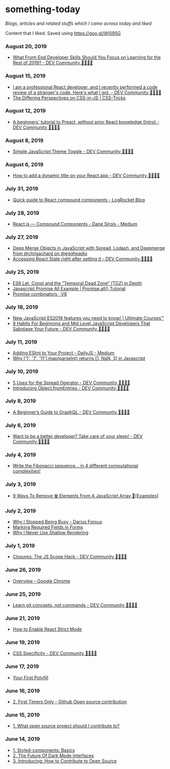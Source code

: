 
# something-today

*Blogs, articles and related stuffs which I came across today and liked*

Content that I liked. Saved using https://goo.gl/Wj595G 


























### August 20, 2019 
- [What Front-End Developer Skills Should You Focus on Learning for the Rest of 2019? - DEV Community 👩‍💻👨‍💻](https://dev.to/frontendmasters/what-front-end-developer-skills-should-you-focus-on-learning-for-the-rest-of-2019-10c5) 
### August 15, 2019 
- [I am a professional React developer, and I recently performed a code review of a stranger's code. Here's what I got. - DEV Community 👩‍💻👨‍💻](https://dev.to/bettercodingacademy/i-am-a-professional-react-developer-and-i-recently-performed-a-code-review-of-a-stranger-s-code-here-s-what-i-got-35j5) 
- [The Differing Perspectives on CSS-in-JS | CSS-Tricks](https://css-tricks.com/the-differing-perspectives-on-css-in-js/) 
### August 12, 2019 
- [A beginners' tutorial to Preact, without prior React knowledge (Intro) - DEV Community 👩‍💻👨‍💻](https://dev.to/solarliner/a-beginners-tutorial-to-preact-without-prior-react-knowledge-intro-go6) 
### August 8, 2019 
- [Simple JavaScript Theme Toggle - DEV Community 👩‍💻👨‍💻](https://dev.to/ryan_furrer/simple-javascript-theme-toggle-46ea) 
### August 6, 2019 
- [How to add a dynamic title on your React app - DEV Community 👩‍💻👨‍💻](https://dev.to/luispa/how-to-add-a-dynamic-title-on-your-react-app----3l0j) 
### July 31, 2019 
- [Quick guide to React compound components - LogRocket Blog](https://blog.logrocket.com/guide-to-react-compound-components-9c4b3eb482e9/) 
### July 28, 2019 
- [React.js — Compound Components - Dane Sirois - Medium](https://medium.com/@Dane_s/react-js-compound-components-a6e54b5c9992) 
### July 27, 2019 
- [Deep Merge Objects in JavaScript with Spread, Lodash, and Deepmerge from @chrisachard on @eggheadio](https://egghead.io/lessons/javascript-deep-merge-objects-in-javascript-with-spread-lodash-and-deepmerge?pl=merge-objects-in-javascript-34b172d4) 
- [Accessing React State right after setting it - DEV Community 👩‍💻👨‍💻](https://dev.to/dance2die/accessing-react-state-right-after-setting-it-2kc8) 
### July 25, 2019 
- [ES6 Let, Const and the “Temporal Dead Zone” (TDZ) in Depth](https://ponyfoo.com/articles/es6-let-const-and-temporal-dead-zone-in-depth) 
- [Javascript Promise All Example | Promise.all() Tutorial](https://appdividend.com/2019/01/03/javascript-promise-all-example-promise-all-tutorial/) 
- [Promise combinators · V8](https://v8.dev/features/promise-combinators#promise.allsettled) 
### July 18, 2019 
- [New JavaScript ES2019 features you need to know! | Ultimate Courses™](https://ultimatecourses.com/blog/new-javascript-es2019-features-you-need-to-know#.XS8m6qlcMXA.twitter) 
- [8 Habits For Beginning and Mid Level JavaScript Developers That Sabotage Your Future - DEV Community 👩‍💻👨‍💻](https://dev.to/jsmanifest/8-habits-for-beginning-and-mid-level-javascript-developers-that-sabotage-your-future-48b4) 
### July 11, 2019 
- [Adding ESlint to Your Project - DailyJS - Medium](https://medium.com/dailyjs/adding-eslint-to-your-project-7bd4feca35a8) 
- [Why ['1', '7', '11'].map(parseInt) returns [1, NaN, 3] in Javascript](https://medium.com/dailyjs/parseint-mystery-7c4368ef7b21) 
### July 10, 2019 
- [5 Uses for the Spread Operator - DEV Community 👩‍💻👨‍💻](https://dev.to/laurieontech/5-uses-for-the-spread-operator-b9i) 
- [Introducing Object.fromEntries - DEV Community 👩‍💻👨‍💻](https://dev.to/laurieontech/introducing-object-fromentries-1d5l) 
### July 8, 2019 
- [A Beginner’s Guide to GraphQL - DEV Community 👩‍💻👨‍💻](https://dev.to/leonardomso/a-beginners-guide-to-graphql-3kjj) 
### July 6, 2019 
- [Want to be a better developer? Take care of your sleep! - DEV Community 👩‍💻👨‍💻](https://dev.to/damcosset/want-to-be-a-better-developer-take-care-of-your-sleep-1def) 
### July 4, 2019 
- [Write the Fibonacci sequence… in 4 different computational complexities!](https://medium.com/@johanna.fulghum/write-the-fibonacci-sequence-in-every-computational-complexity-9adf5ef12775) 
### July 3, 2019 
- [9 Ways To Remove 🗑️ Elements From A JavaScript Array 📇[Examples]](https://love2dev.com/blog/javascript-remove-from-array/#remove-from-array-end) 
### July 2, 2019 
- [Why I Stopped Being Busy - Darius Foroux](https://dariusforoux.com/being-busy/) 
- [Marking Required Fields in Forms](https://www.nngroup.com/articles/required-fields/?utm_source=Alertbox&utm_campaign=0cbe0e2b44-RequiredFields_intranetTrends_field_20190617&utm_medium=email&utm_term=0_7f29a2b335-0cbe0e2b44-40506889) 
- [Why I Never Use Shallow Rendering](https://kentcdodds.com/blog/why-i-never-use-shallow-rendering) 
### July 1, 2019 
- [Closures: The JS Scope Hack - DEV Community 👩‍💻👨‍💻](https://dev.to/steelvoltage/closures-the-js-scope-hack-3365) 
### June 26, 2019 
- [Overview - Google Chrome](https://developer.chrome.com/extensions/overview) 
### June 25, 2019 
- [Learn git concepts, not commands - DEV Community 👩‍💻👨‍💻](https://dev.to/unseenwizzard/learn-git-concepts-not-commands-4gjc) 
### June 21, 2019 
- [How to Enable React Strict Mode](https://kentcdodds.com/blog/react-strict-mode) 
### June 19, 2019 
- [CSS Specificity - DEV Community 👩‍💻👨‍💻](https://dev.to/emmawedekind/css-specificity-1kca) 
### June 17, 2019 
- [Your First Polyfill](https://javascriptplayground.com/writing-javascript-polyfill/) 
### June 16, 2019 
- [2. First Timers Only - Github Open source contribution ](https://kentcdodds.com/blog/first-timers-only/) 
### June 15, 2019 
- [1. What open source project should I contribute to?](https://kentcdodds.com/blog/what-open-source-project-should-i-contribute-to) 
### June 14, 2019 
- [1. Styled-components: Basics](https://www.styled-components.com/docs/basics) 
- [2. The Future Of Dark Mode Interfaces](https://maxsnitser.com/blog/the-future-of-dark-mode-interfaces) 
- [3. Introducing: How to Contribute to Open Source](https://kentcdodds.com/blog/introducing-how-to-contribute-to-open-source) 

